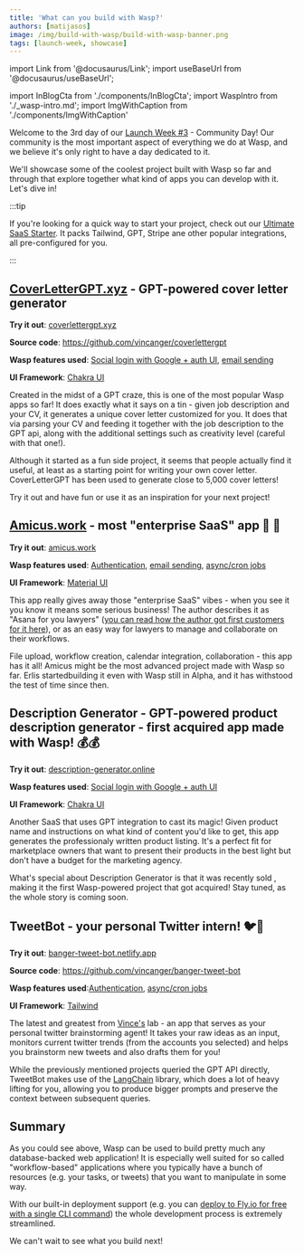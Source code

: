 ```yaml
---
title: 'What can you build with Wasp?'
authors: [matijasos]
image: /img/build-with-wasp/build-with-wasp-banner.png
tags: [launch-week, showcase]
---
```


import Link from '@docusaurus/Link';
import useBaseUrl from '@docusaurus/useBaseUrl';

import InBlogCta from './components/InBlogCta';
import WaspIntro from './_wasp-intro.md';
import ImgWithCaption from './components/ImgWithCaption'

<ImgWithCaption alt="Launch Week 3 is coming" source="img/build-with-wasp/build-with-wasp-banner.png" />

Welcome to the 3rd day of our [Launch Week #3](/blog/2023/06/22/wasp-launch-week-three) - Community Day! Our community is the most important aspect of everything we do at Wasp, and we believe it's only right to have a day dedicated to it.

We'll showcase some of the coolest project built with Wasp so far and through that explore together what kind of apps you can develop with it. Let's dive in!

:::tip

If you're looking for a quick way to start your project, check out our [Ultimate SaaS Starter](https://github.com/wasp-lang/SaaS-Template-GPT). It packs Tailwind, GPT, Stripe ane other popular integrations, all pre-configured for you.

:::

## [CoverLetterGPT.xyz](https://coverlettergpt.xyz/) - GPT-powered cover letter generator

<ImgWithCaption source="img/build-with-wasp/cover-letter-gpt.png" />

**Try it out**: [coverlettergpt.xyz](https://coverlettergpt.xyz/)

**Source code**: https://github.com/vincanger/coverlettergpt

**Wasp features used**: [Social login with Google + auth UI](/blog/2023/04/12/auth-ui), [email sending](/docs/advanced/email)

**UI Framework**: [Chakra UI](https://chakra-ui.com/)

Created in the midst of a GPT craze, this is one of the most popular Wasp apps so far! It does exactly what it says on a tin - given job description and your CV, it generates a unique cover letter customized for you. It does that via parsing your CV and feeding it together with the job description to the GPT api, along with the additional settings such as creativity level (careful with that one!).

Although it started as a fun side project, it seems that people actually find it useful, at least as a starting point for writing your own cover letter. CoverLetterGPT has been used to generate close to 5,000 cover letters!

Try it out and have fun or use it as an inspiration for your next project!

## [Amicus.work](https://www.amicus.work/) - most "enterprise SaaS" app 👔 💼

<ImgWithCaption source="img/build-with-wasp/amicus.png" />

**Try it out**: [amicus.work](https://www.amicus.work/)

**Wasp features used**: [Authentication](/docs/auth/overview), [email sending](/docs/advanced/email), [async/cron jobs](/docs/advanced/jobs)

**UI Framework**: [Material UI](https://mui.com/)

This app really gives away those "enterprise SaaS" vibes - when you see it you know it means some serious business! The author describes it as "Asana for you lawyers" ([you can read how the author got first customers for it here](/blog/2023/02/14/amicus-indiehacker-interview)), or as an easy way for lawyers to manage and collaborate on their workflows.

File upload, workflow creation, calendar integration, collaboration - this app has it all! Amicus might be the most advanced project made with Wasp so far. Erlis startedbuilding it even with Wasp still in Alpha, and it has withstood the test of time since then.

## Description Generator - GPT-powered product description generator - first acquired app made with Wasp! 💰💰

<ImgWithCaption source="img/build-with-wasp/description-generator.png" />

**Try it out**: [description-generator.online](https://description-generator.online/)

**Wasp features used**: [Social login with Google + auth UI](/blog/2023/04/12/auth-ui)

**UI Framework**: [Chakra UI](https://chakra-ui.com/)

Another SaaS that uses GPT integration to cast its magic! Given product name and instructions on what kind of content you'd like to get, this app generates the professionaly written product listing. It's a perfect fit for marketplace owners that want to present their products in the best light but don't have a budget for the marketing agency.

What's special about Description Generator is that it was recently sold , making it the first Wasp-powered project that got acquired! Stay tuned, as the whole story is coming soon.

## TweetBot - your personal Twitter intern! 🐦🤖

<ImgWithCaption source="img/build-with-wasp/tweet-bot.png" />

**Try it out**: [banger-tweet-bot.netlify.app](https://banger-tweet-bot.netlify.app/)

**Source code**: https://github.com/vincanger/banger-tweet-bot

**Wasp features used**:[Authentication](/docs/auth/overview), [async/cron jobs](/docs/advanced/jobs)

**UI Framework**: [Tailwind](https://tailwindcss.com/)

The latest and greatest from [Vince's](https://twitter.com/hot_town) lab - an app that serves as your personal twitter brainstorming agent! It takes your raw ideas as an input, monitors current twitter trends (from the accounts you selected) and helps you brainstorm new tweets and also drafts them for you!

While the previously mentioned projects queried the GPT API directly, TweetBot makes use of the [LangChain](https://js.langchain.com/) library, which does a lot of heavy lifting for you, allowing you to produce bigger prompts and preserve the context between subsequent queries.

## Summary

As you could see above, Wasp can be used to build pretty much any database-backed web application! It is especially well suited for so called "workflow-based" applications where you typically have a bunch of resources (e.g. your tasks, or tweets) that you want to manipulate in some way.

With our built-in deployment support (e.g. you can [deploy to Fly.io for free with a single CLI command](https://wasp.sh/docs/deployment/deployment-methods/cli#flyio)) the whole development process is extremely streamlined.

We can't wait to see what you build next!
